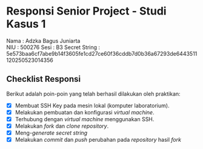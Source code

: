 # Responsi Senior Project - Studi Kasus 1

Nama : Adzka Bagus Juniarta  
NIU : 500276
Sesi :  B3
Secret String : 5e573baa6cf7abe9b14f3605fe1cd27ce60f36cddb7d0b36a67293de6443511120250523014356


## Checklist Responsi

Berikut adalah poin-poin yang telah berhasil dilakukan oleh praktikan:

- [x] Membuat SSH Key pada mesin lokal (komputer laboratorium).
- [x] Melakukan pembuatan dan konfigurasi _virtual machine_.
- [x] Terhubung dengan _virtual machine_ menggunakan SSH.
- [x] Melakukan _fork_ dan _clone_ _repository_.
- [x] Meng-_generate_ _secret string_
- [x] Melakukan _commit_ dan _push_ perubahan pada _repository_ hasil _fork_
